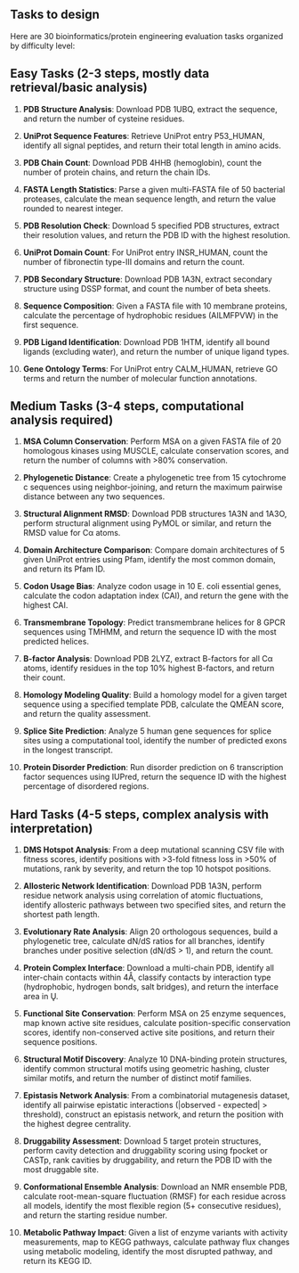 ## Tasks to design

Here are 30 bioinformatics/protein engineering evaluation tasks organized by difficulty level:

## Easy Tasks (2-3 steps, mostly data retrieval/basic analysis)

1. **PDB Structure Analysis**: Download PDB 1UBQ, extract the sequence, and return the number of cysteine residues.

2. **UniProt Sequence Features**: Retrieve UniProt entry P53_HUMAN, identify all signal peptides, and return their total length in amino acids.

3. **PDB Chain Count**: Download PDB 4HHB (hemoglobin), count the number of protein chains, and return the chain IDs.

4. **FASTA Length Statistics**: Parse a given multi-FASTA file of 50 bacterial proteases, calculate the mean sequence length, and return the value rounded to nearest integer.

5. **PDB Resolution Check**: Download 5 specified PDB structures, extract their resolution values, and return the PDB ID with the highest resolution.

6. **UniProt Domain Count**: For UniProt entry INSR_HUMAN, count the number of fibronectin type-III domains and return the count.

7. **PDB Secondary Structure**: Download PDB 1A3N, extract secondary structure using DSSP format, and count the number of beta sheets.

8. **Sequence Composition**: Given a FASTA file with 10 membrane proteins, calculate the percentage of hydrophobic residues (AILMFPVW) in the first sequence.

9. **PDB Ligand Identification**: Download PDB 1HTM, identify all bound ligands (excluding water), and return the number of unique ligand types.

10. **Gene Ontology Terms**: For UniProt entry CALM_HUMAN, retrieve GO terms and return the number of molecular function annotations.

## Medium Tasks (3-4 steps, computational analysis required)

1. **MSA Column Conservation**: Perform MSA on a given FASTA file of 20 homologous kinases using MUSCLE, calculate conservation scores, and return the number of columns with >80% conservation.

2. **Phylogenetic Distance**: Create a phylogenetic tree from 15 cytochrome c sequences using neighbor-joining, and return the maximum pairwise distance between any two sequences.

3. **Structural Alignment RMSD**: Download PDB structures 1A3N and 1A3O, perform structural alignment using PyMOL or similar, and return the RMSD value for Cα atoms.

4. **Domain Architecture Comparison**: Compare domain architectures of 5 given UniProt entries using Pfam, identify the most common domain, and return its Pfam ID.

5. **Codon Usage Bias**: Analyze codon usage in 10 E. coli essential genes, calculate the codon adaptation index (CAI), and return the gene with the highest CAI.

6. **Transmembrane Topology**: Predict transmembrane helices for 8 GPCR sequences using TMHMM, and return the sequence ID with the most predicted helices.

7. **B-factor Analysis**: Download PDB 2LYZ, extract B-factors for all Cα atoms, identify residues in the top 10% highest B-factors, and return their count.

8. **Homology Modeling Quality**: Build a homology model for a given target sequence using a specified template PDB, calculate the QMEAN score, and return the quality assessment.

9. **Splice Site Prediction**: Analyze 5 human gene sequences for splice sites using a computational tool, identify the number of predicted exons in the longest transcript.

10. **Protein Disorder Prediction**: Run disorder prediction on 6 transcription factor sequences using IUPred, return the sequence ID with the highest percentage of disordered regions.

## Hard Tasks (4-5 steps, complex analysis with interpretation)

1. **DMS Hotspot Analysis**: From a deep mutational scanning CSV file with fitness scores, identify positions with >3-fold fitness loss in >50% of mutations, rank by severity, and return the top 10 hotspot positions.

2. **Allosteric Network Identification**: Download PDB 1A3N, perform residue network analysis using correlation of atomic fluctuations, identify allosteric pathways between two specified sites, and return the shortest path length.

3. **Evolutionary Rate Analysis**: Align 20 orthologous sequences, build a phylogenetic tree, calculate dN/dS ratios for all branches, identify branches under positive selection (dN/dS > 1), and return the count.

4. **Protein Complex Interface**: Download a multi-chain PDB, identify all inter-chain contacts within 4Å, classify contacts by interaction type (hydrophobic, hydrogen bonds, salt bridges), and return the interface area in Ų.

5. **Functional Site Conservation**: Perform MSA on 25 enzyme sequences, map known active site residues, calculate position-specific conservation scores, identify non-conserved active site positions, and return their sequence positions.

6. **Structural Motif Discovery**: Analyze 10 DNA-binding protein structures, identify common structural motifs using geometric hashing, cluster similar motifs, and return the number of distinct motif families.

7. **Epistasis Network Analysis**: From a combinatorial mutagenesis dataset, identify all pairwise epistatic interactions (|observed - expected| > threshold), construct an epistasis network, and return the position with the highest degree centrality.

8. **Druggability Assessment**: Download 5 target protein structures, perform cavity detection and druggability scoring using fpocket or CASTp, rank cavities by druggability, and return the PDB ID with the most druggable site.

9. **Conformational Ensemble Analysis**: Download an NMR ensemble PDB, calculate root-mean-square fluctuation (RMSF) for each residue across all models, identify the most flexible region (5+ consecutive residues), and return the starting residue number.

10. **Metabolic Pathway Impact**: Given a list of enzyme variants with activity measurements, map to KEGG pathways, calculate pathway flux changes using metabolic modeling, identify the most disrupted pathway, and return its KEGG ID.





